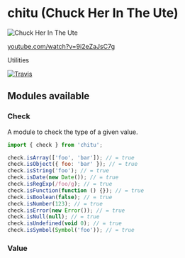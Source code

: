 # chitu (Chuck Her In The Ute)

![Chuck Her In The Ute](https://cloud.githubusercontent.com/assets/1801923/15432591/ce7337fc-1ea6-11e6-86d0-c796891bb04b.png)

[youtube.com/watch?v=9i2eZaJsC7g](https://www.youtube.com/watch?v=9i2eZaJsC7g)

Utilities

[![Travis](https://img.shields.io/travis/tymondesigns/chitu.svg?style=flat-square)](https://travis-ci.org/tymondesigns/chitu)

## Modules available

### Check
A module to check the type of a given value.

```js
import { check } from 'chitu';

check.isArray(['foo', 'bar']); // = true
check.isObject({ foo: 'bar' }); // = true
check.isString('foo'); // = true
check.isDate(new Date()); // = true
check.isRegExp(/foo/g); // = true
check.isFunction(function () {}); // = true
check.isBoolean(false); // = true
check.isNumber(123); // = true
check.isError(new Error()); // = true
check.isNull(null); // = true
check.isUndefined(void 0); // = true
check.isSymbol(Symbol('foo')); // = true
```

### Value

